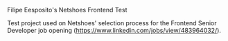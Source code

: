 Filipe Eesposito's Netshoes Frontend Test

Test project used on Netshoes' selection process for the Frontend Senior Developer job opening (https://www.linkedin.com/jobs/view/483964032/).